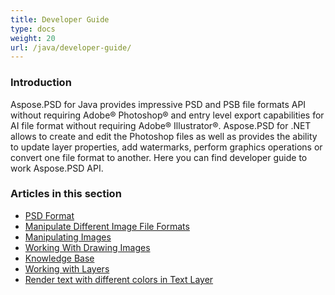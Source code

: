 ```yaml
---
title: Developer Guide
type: docs
weight: 20
url: /java/developer-guide/
---
```


### **Introduction**

Aspose.PSD for Java provides impressive PSD and PSB file formats API without requiring Adobe® Photoshop® and entry level export capabilities for AI file format without requiring Adobe® Illustrator®. Aspose.PSD for .NET allows to create and edit the Photoshop files as well as provides the ability to update layer properties, add watermarks, perform graphics operations or convert one file format to another.
Here you can find developer guide to work Aspose.PSD API.

### **Articles in this section**

- [PSD Format](/psd/java/psd-format)
- [Manipulate Different Image File Formats](/psd/java/manipulate-different-image-file-formats/)
- [Manipulating Images](/psd/java/manipulating-images/)
- [Working With Drawing Images](/psd/java/working-with-drawing-images/)
- [Knowledge Base](/psd/java/knowledge-base/)
- [Working with Layers](/psd/java/working-with-layers/)
- [Render text with different colors in Text Layer](/psd/java/render-text-with-different-colors-in-text-layer/)
